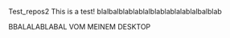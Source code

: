 Test_repos2
This is a test!
blalbalblablablalblablablalablalbalblab

BBALALABLABAL VOM MEINEM DESKTOP
